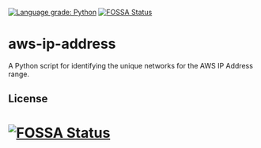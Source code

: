 [![Language grade: Python](https://img.shields.io/lgtm/grade/python/g/robinje/aws-ip-address.svg?logo=lgtm&logoWidth=18)](https://lgtm.com/projects/g/robinje/aws-ip-address/context:python)
[![FOSSA Status](https://app.fossa.com/api/projects/git%2Bgithub.com%2Frobinje%2Faws-ip-address.svg?type=shield)](https://app.fossa.com/projects/git%2Bgithub.com%2Frobinje%2Faws-ip-address?ref=badge_shield)

# aws-ip-address

A Python script for identifying the unique networks for the AWS IP Address range.

## License
[![FOSSA Status](https://app.fossa.com/api/projects/git%2Bgithub.com%2Frobinje%2Faws-ip-address.svg?type=large)](https://app.fossa.com/projects/git%2Bgithub.com%2Frobinje%2Faws-ip-address?ref=badge_large)
=======

